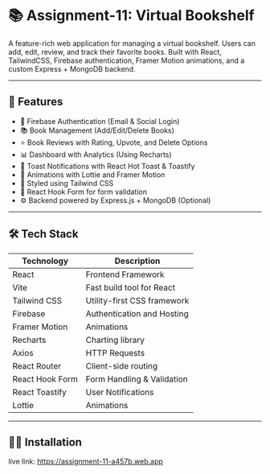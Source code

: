 # 📚 Assignment-11: Virtual Bookshelf

A feature-rich web application for managing a virtual bookshelf. Users can add, edit, review, and track their favorite books. Built with React, TailwindCSS, Firebase authentication, Framer Motion animations, and a custom Express + MongoDB backend.

---

## 🚀 Features

- 🔐 Firebase Authentication (Email & Social Login)
- 📚 Book Management (Add/Edit/Delete Books)
- ⭐ Book Reviews with Rating, Upvote, and Delete Options
- 📊 Dashboard with Analytics (Using Recharts)
- 💬 Toast Notifications with React Hot Toast & Toastify
- 🌈 Animations with Lottie and Framer Motion
- 🎨 Styled using Tailwind CSS
- 🔄 React Hook Form for form validation
- ⚙️ Backend powered by Express.js + MongoDB (Optional)

---

## 🛠️ Tech Stack

| Technology       | Description                        |
|------------------|------------------------------------|
| React            | Frontend Framework                 |
| Vite             | Fast build tool for React          |
| Tailwind CSS     | Utility-first CSS framework        |
| Firebase         | Authentication and Hosting         |
| Framer Motion    | Animations                         |
| Recharts         | Charting library                   |
| Axios            | HTTP Requests                      |
| React Router     | Client-side routing                |
| React Hook Form  | Form Handling & Validation         |
| React Toastify   | User Notifications                 |
| Lottie           | Animations                         |

---

## 🧑‍💻 Installation

live link: https://assignment-11-a457b.web.app
